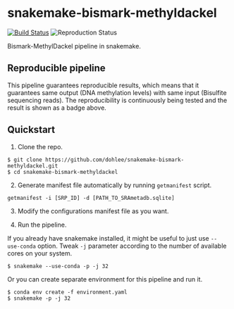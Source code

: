 # snakemake-bismark-methyldackel

[![Build Status](https://travis-ci.org/dohlee/snakemake-bismark-methyldackel.svg?branch=master)](https://travis-ci.org/dohlee/snakemake-bismark-methyldackel)
![Reproduction Status](https://img.shields.io/endpoint.svg?url=https://gist.githubusercontent.com/dohlee/39755d8246a88cea530fa72706397478/raw/bismark-methyldackel.json)

Bismark-MethylDackel pipeline in snakemake.

## Reproducible pipeline

This pipeline guarantees reproducible results, which means that it guarantees same output (DNA methylation levels) with same input (Bisulfite sequencing reads). The reproducibility is continuously being tested and the result is shown as a badge above.

## Quickstart

1. Clone the repo.

```
$ git clone https://github.com/dohlee/snakemake-bismark-methyldackel.git
$ cd snakemake-bismark-methyldackel
```

2. Generate manifest file automatically by running `getmanifest` script.
```
getmanifest -i [SRP_ID] -d [PATH_TO_SRAmetadb.sqlite]
```

3. Modify the configurations manifest file as you want.

4. Run the pipeline.

If you already have snakemake installed, it might be useful to just use `--use-conda` option. Tweak `-j` parameter according to the number of available cores on your system.

```
$ snakemake --use-conda -p -j 32
```

Or you can create separate environment for this pipeline and run it.

```
$ conda env create -f environment.yaml
$ snakemake -p -j 32
```
